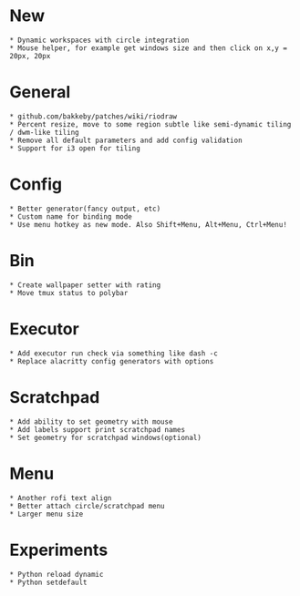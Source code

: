 # New
    * Dynamic workspaces with circle integration
    * Mouse helper, for example get windows size and then click on x,y = 20px, 20px

# General
    * github.com/bakkeby/patches/wiki/riodraw
    * Percent resize, move to some region subtle like semi-dynamic tiling / dwm-like tiling
    * Remove all default parameters and add config validation
    * Support for i3 open for tiling

# Config
    * Better generator(fancy output, etc)
    * Custom name for binding mode
    * Use menu hotkey as new mode. Also Shift+Menu, Alt+Menu, Ctrl+Menu!

# Bin
    * Create wallpaper setter with rating
    * Move tmux status to polybar

# Executor
    * Add executor run check via something like dash -c
    * Replace alacritty config generators with options

# Scratchpad
    * Add ability to set geometry with mouse
    * Add labels support print scratchpad names
    * Set geometry for scratchpad windows(optional)

# Menu
    * Another rofi text align
    * Better attach circle/scratchpad menu
    * Larger menu size

# Experiments
    * Python reload dynamic
    * Python setdefault
